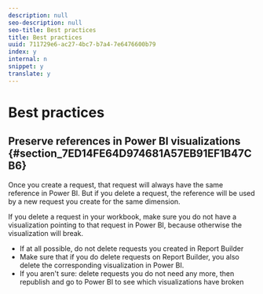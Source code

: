 ```yaml
---
description: null
seo-description: null
seo-title: Best practices
title: Best practices
uuid: 711729e6-ac27-4bc7-b7a4-7e6476600b79
index: y
internal: n
snippet: y
translate: y
---
```


# Best practices


## Preserve references in Power BI visualizations {#section_7ED14FE64D974681A57EB91EF1B47CB6}

Once you create a request, that request will always have the same reference in Power BI. But if you delete a request, the reference will be used by a new request you create for the same dimension. 

If you delete a request in your workbook, make sure you do not have a visualization pointing to that request in Power BI, because otherwise the visualization will break. 

* If at all possible, do not delete requests you created in Report Builder
* Make sure that if you do delete requests on Report Builder, you also delete the corresponding visualization in Power BI.
* If you aren't sure: delete requests you do not need any more, then republish and go to Power BI to see which visualizations have broken
